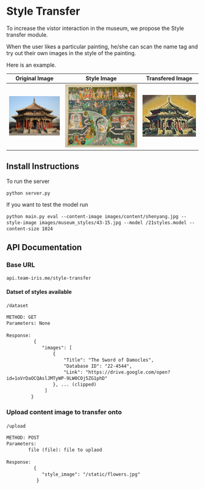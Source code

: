 

# Style Transfer
To increase the vistor interaction in the museum, we propose the Style transfer module. 

When the user likes a particular painting, he/she can scan the name tag and try out their own images in the style of the painting. 

Here is an example. 

|Original Image | Style Image| Transfered Image
|---|---|---|
|![Shenyang](https://raw.githubusercontent.com/Nikhil-Kasukurthi/Style-transfer/master/images/content/shenyang3.jpg)|![Vasudeva carrying Krishna](https://github.com/Nikhil-Kasukurthi/Style-transfer/raw/master/images/museum_styles/66-14.JPG)|![Transfered Image](https://github.com/Nikhil-Kasukurthi/Style-transfer/raw/master/static/shenyang3.jpg)|


## Install Instructions

To run the server

```
python server.py
```

If you want to test the model run

```
python main.py eval --content-image images/content/shenyang.jpg --style-image images/museum_styles/43-15.jpg --model /21styles.model --content-size 1024
```


## API Documentation

### Base URL
```
api.team-iris.me/style-transfer
```
#### Datset of styles available

```/dataset```
 
 ```
 METHOD: GET
 Parameters: None
 
 Response: 
           {
              "images": [
                  {
                      "Title": "The Sword of Damocles",
                      "Database ID": "22-4544",
                      "Link": "https://drive.google.com/open?id=1oVrDaOCQAslJMTyWP-9LW0COj5ZG1phD"
                  }, ... (clipped)
               ]
          }
 ```
 ### Upload content image to transfer onto
 ```/upload```
 
 ```
 METHOD: POST
 Parameters: 
         file (file): file to uplaod
 
 Response:
           {
              "style_image": "/static/flowers.jpg"
            }
 
 ```
